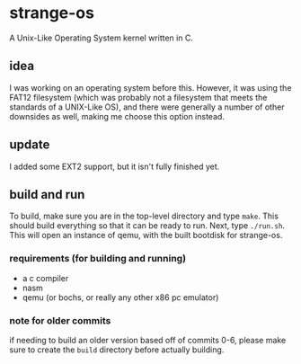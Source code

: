 # strange-os
A Unix-Like Operating System kernel written in C.

## idea
I was working on an operating system before this. However, it was using the FAT12 filesystem (which was probably not a filesystem that meets the standards of a UNIX-Like OS), and there were generally a number of other downsides as well, making me choose this option instead.

## update
I added some EXT2 support, but it isn't fully finished yet.

## build and run
To build, make sure you are in the top-level directory and type ```make```. This should build everything so that it can be ready to run. Next, type ```./run.sh```. This will open an instance of qemu, with the built bootdisk for strange-os.

### requirements (for building and running)
- a c compiler
- nasm
- qemu (or bochs, or really any other x86 pc emulator)

### note for older commits
if needing to build an older version based off of commits 0-6, please make sure to create the ```build``` directory before actually building.
